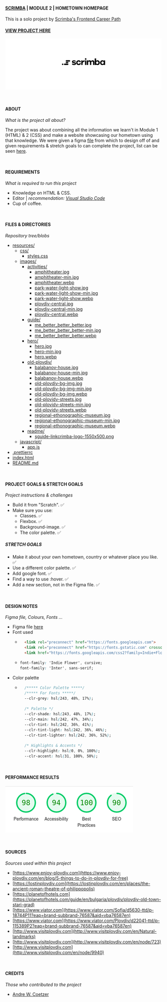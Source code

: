 #### [SCRIMBA](https://scrimba.com "SCrimba's website") | MODULE 2 | HOMETOWN HOMEPAGE

This is a solo project by [Scrimba's Frontend Career Path](https://scrimba.com/learn/frontend "Scrimba's frontend career path web page")

#### [VIEW PROJECT HERE](https://hometown-homepage-awcoetzer.netlify.app/)

![Scrimba Logo](./resources/images/readme/scrimba-logo-1550x500.png "Scrimba Logo")

<br>

#### ABOUT
_What is the project all about?_

The project was about combining all the information we learn't in Module 1 (HTML) & 2 (CSS) and make a website showcasing our hometown using that knowledge.
We were given a figma [file](https://www.figma.com/file/2QuGfAOcHaZJ6aHXfuamnK/Hometown-Homepage?node-id=0-1&t=WtumGk6qv89yGCUR-0) from which to design off of and given requirements & stretch goals to can complete the project, list can be seen [here](#project-goals--stretch-goals).

<br>

#### REQUIREMENTS
_What is required to run this project_

* Knowledge on HTML & CSS.
* Editor | _recommendation: [Visual Studio Code](https://code.visualstudio.com/ "Visual Studio Code Website")_
* Cup of coffee.

<br>

#### FILES & DIRECTORIES
_Repository tree/blobs_

* [resources/](./resources/)
    * [css/](./resources/css/)
        * [styles.css](./resources/css/styles.css)
    * [images/](./resources/images/)
        * [activities/](./resources/images/activities/)
            * [amphitheater.jpg](./resources/images/activities/amphitheater.jpg)
            * [amphitheater-min.jpg](./resources/images/activities/amphitheater-min.jpg.jpg)
            * [amphitheater.webp](./resources/images/activities/amphitheater.webp)
            * [park-water-light-show.jpg](./resources/images/activities/park-water-light-show.jpg)
            * [park-water-light-show-min.jpg](./resources/images/activities/park-water-light-show-min.jpg.jpg)
            * [park-water-light-show.webp](./resources/images/activities/park-water-light-show.webp)
            * [plovdiv-central.jpg](./resources/images/activities/plovdiv-central.jpg)
            * [plovdiv-central-min.jpg](./resources/images/activities/plovdiv-central-min.jpg)
            * [plovdiv-central.webp](./resources/images/activities/plovdiv-central.webp)
        * [guide/](./resources/images/guide/)
            * [me_better_better_better.jpg](./resources/images/guide/me_better_better_better.jpg)
            * [me_better_better_better-min.jpg](./resources/images/guide/me_better_better_better-min.jpg)
            * [me_better_better_better.webp](./resources/images/guide/me_better_better_better.webp)
        * [hero/](./resources/images/hero/)
            * [hero.jpg](./resources/images/hero/hero.jpg)
            * [hero-min.jpg](./resources/images/hero/hero.jpg)
            * [hero.webp](./resources/images/hero/hero.webp)
        * [old-plovdiv/](./resources/images/old-plovdiv/)
            * [balabanov-house.jpg](./resources/images/old-plovdiv/balabanov-house.jpg)
            * [balabanov-house-min.jpg](./resources/images/old-plovdiv/balabanov-house-min.jpg)
            * [balabanov-house.webp](./resources/images/old-plovdiv/balabanov-house.webp)
            * [old-plovdiv-bg-img.jpg](./resources/images/old-plovdiv/old-plovdiv-bg-img.jpg)
            * [old-plovdiv-bg-img-min.jpg](./resources/images/old-plovdiv/old-plovdiv-bg-img-min.jpg)
            * [old-plovdiv-bg-img.webp](./resources/images/old-plovdiv/old-plovdiv-bg-img.webp)
            * [old-plovidv-streets.jpg](./resources/images/old-plovdiv/old-plovidv-streets.jpg)
            * [old-plovidv-streets-min.jpg](./resources/images/old-plovdiv/old-plovidv-streets-min.jpg)
            * [old-plovidv-streets.webp](./resources/images/old-plovdiv/old-plovidv-streets.jpg)
            * [regional-ethonographic-museum.jpg](./resources/images/old-plovdiv/regional-ethonographic-museum.jpg)
            * [regional-ethonographic-museum-min.jpg](./resources/images/old-plovdiv/regional-ethonographic-museum-min.jpg)
            * [regional-ethonographic-museum.webp](./resources/images/old-plovdiv/regional-ethonographic-museum.webp)
        * [readme/](./resources/images/readme/)
            * [sguide-linkcrimba-logo-1550x500.png](./resources/images/readme/scrimba-logo-1550x500.png)
    * [javascript/](./resources/javascript/)
        * [app.js](./resources/javascript/app.js)
* [.prettierrc](./.prettierrc)
* [index.html](./index.html)
* [README.md](./README.md)

<br>

#### PROJECT GOALS & STRETCH GOALS
_Project instructions & challenges_

* Build it from "Scratch". ✅
* Make sure you use:
    * Classes. ✅
    * Flexbox. ✅
    * Background-image. ✅
    * The color palette. ✅

##### STRETCH GOALS

* Make it about your own hometown, country or whatever place you like. ✅
* Use a different color palette. ✅
* Add google font. ✅
* Find a way to use :hover. ✅
* Add a new section, not in the Figma file. ✅

<br>

#### DESIGN NOTES
_Figma file, Colours, Fonts ..._

* Figma file [here](https://www.figma.com/file/2QuGfAOcHaZJ6aHXfuamnK/Hometown-Homepage?node-id=0-1&t=WtumGk6qv89yGCUR-0)
* Font used 
    * ```html
        <link rel="preconnect" href="https://fonts.googleapis.com">
        <link rel="preconnect" href="https://fonts.gstatic.com" crossorigin>
        <link href="https://fonts.googleapis.com/css2?family=Indie+Flower&family=Inter:wght@400;500;700&display=swap" rel="stylesheet">
        ```

    *   ```css
        font-family: 'Indie Flower', cursive;
        font-family: 'Inter', sans-serif;
        ```
* Color palette
    * ```css
        /***** Color Palette *****/
        /***** For Fonts *****/
        --clr-grey: hsl(243, 48%, 17%);

        /* Palette */
        --clr-shade: hsl(243, 48%, 17%);
        --clr-main: hsl(242, 47%, 34%);
        --clr-tint: hsl(242, 36%, 41%);
        --clr-tint-light: hsl(242, 36%, 46%);
        --clr-tint-lighter: hsl(242, 36%, 52%);

        /* Highlights & Accents */
        --clr-highlight: hsl(0, 0%, 100%);
        --clr-accent: hsl(31, 100%, 50%);
      ```        

<br>

#### PERFORMANCE RESULTS

![Google Lighthouse Performance Results](./resources/images/readme/light-house-results.png 'Google Lighthouse Performance Results')

<br>

#### SOURCES
_Sources used within this project_

* [https://www.enjoy-plovdiv.com](https://www.enjoy-plovdiv.com/en/blog/5-things-to-do-in-plovdiv-for-free)
* [https://lostinplovdiv.com](https://lostinplovdiv.com/en/places/the-ancient-roman-theatre-of-philippopolis)
* [https://planetofhotels.com](https://planetofhotels.com/guide/en/bulgaria/plovdiv/plovdiv-old-town-stari-grad)
* [https://www.viator.com](https://www.viator.com/Sofia/d5630-ttd/p-18744P11?eap=brand-subbrand-76587&aid=vba76587en)
* [https://www.viator.com](https://www.viator.com/Plovdiv/d22041-ttd/p-115389P2?eap=brand-subbrand-76587&aid=vba76587en)
* [http://www.visitplovdiv.com](http://www.visitplovdiv.com/en/Natural-landmarks)
* [http://www.visitplovdiv.com](http://www.visitplovdiv.com/en/node/723)
* [http://www.visitplovdiv.com](http://www.visitplovdiv.com/en/node/9940)

<br>

#### CREDITS
_Those who contributed to the project_

* [Andre W. Coetzer](https://github.com/awcoetzer)

<br>

